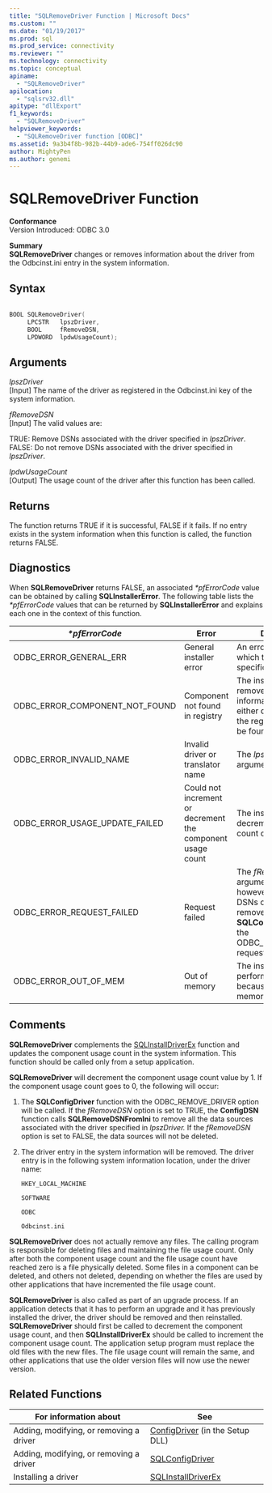 ```yaml
---
title: "SQLRemoveDriver Function | Microsoft Docs"
ms.custom: ""
ms.date: "01/19/2017"
ms.prod: sql
ms.prod_service: connectivity
ms.reviewer: ""
ms.technology: connectivity
ms.topic: conceptual
apiname: 
  - "SQLRemoveDriver"
apilocation: 
  - "sqlsrv32.dll"
apitype: "dllExport"
f1_keywords: 
  - "SQLRemoveDriver"
helpviewer_keywords: 
  - "SQLRemoveDriver function [ODBC]"
ms.assetid: 9a3b4f8b-982b-44b9-ade6-754ff026dc90
author: MightyPen
ms.author: genemi
---
```

# SQLRemoveDriver Function
**Conformance**  
 Version Introduced: ODBC 3.0  
  
 **Summary**  
 **SQLRemoveDriver** changes or removes information about the driver from the Odbcinst.ini entry in the system information.  
  
## Syntax  
  
```cpp  
  
BOOL SQLRemoveDriver(  
     LPCSTR   lpszDriver,  
     BOOL     fRemoveDSN,  
     LPDWORD  lpdwUsageCount);  
```  
  
## Arguments  
 *lpszDriver*  
 [Input] The name of the driver as registered in the Odbcinst.ini key of the system information.  
  
 *fRemoveDSN*  
 [Input] The valid values are:  
  
 TRUE: Remove DSNs associated with the driver specified in *lpszDriver*. FALSE: Do not remove DSNs associated with the driver specified in *lpszDriver*.  
  
 *lpdwUsageCount*  
 [Output] The usage count of the driver after this function has been called.  
  
## Returns  
 The function returns TRUE if it is successful, FALSE if it fails. If no entry exists in the system information when this function is called, the function returns FALSE.  
  
## Diagnostics  
 When **SQLRemoveDriver** returns FALSE, an associated *\*pfErrorCode* value can be obtained by calling **SQLInstallerError**. The following table lists the *\*pfErrorCode* values that can be returned by **SQLInstallerError** and explains each one in the context of this function.  
  
|*\*pfErrorCode*|Error|Description|  
|---------------------|-----------|-----------------|  
|ODBC_ERROR_GENERAL_ERR|General installer error|An error occurred for which there was no specific installer error.|  
|ODBC_ERROR_COMPONENT_NOT_FOUND|Component not found in registry|The installer could not remove the driver information because it either did not exist in the registry or could not be found in the registry.|  
|ODBC_ERROR_INVALID_NAME|Invalid driver or translator name|The *lpszDriver* argument was invalid.|  
|ODBC_ERROR_USAGE_UPDATE_FAILED|Could not increment or decrement the component usage count|The installer failed to decrement the usage count of the driver.|  
|ODBC_ERROR_REQUEST_FAILED|Request failed|The *fRemoveDSN* argument was TRUE; however, one or more DSNs could not be removed. The call to **SQLConfigDriver** with the ODBC_REMOVE_DRIVER request failed.|  
|ODBC_ERROR_OUT_OF_MEM|Out of memory|The installer could not perform the function because of a lack of memory.|  
  
## Comments  
 **SQLRemoveDriver** complements the [SQLInstallDriverEx](../../../odbc/reference/syntax/sqlinstalldriverex-function.md) function and updates the component usage count in the system information. This function should be called only from a setup application.  
  
 **SQLRemoveDriver** will decrement the component usage count value by 1. If the component usage count goes to 0, the following will occur:  
  
1.  The **SQLConfigDriver** function with the ODBC_REMOVE_DRIVER option will be called. If the *fRemoveDSN* option is set to TRUE, the **ConfigDSN** function calls **SQLRemoveDSNFromIni** to remove all the data sources associated with the driver specified in *lpszDriver.* If the *fRemoveDSN* option is set to FALSE, the data sources will not be deleted.  
  
2.  The driver entry in the system information will be removed. The driver entry is in the following system information location, under the driver name:  
  
     `HKEY_LOCAL_MACHINE`  
  
     `SOFTWARE`  
  
     `ODBC`  
  
     `Odbcinst.ini`  
  
 **SQLRemoveDriver** does not actually remove any files. The calling program is responsible for deleting files and maintaining the file usage count. Only after both the component usage count and the file usage count have reached zero is a file physically deleted. Some files in a component can be deleted, and others not deleted, depending on whether the files are used by other applications that have incremented the file usage count.  
  
 **SQLRemoveDriver** is also called as part of an upgrade process. If an application detects that it has to perform an upgrade and it has previously installed the driver, the driver should be removed and then reinstalled. **SQLRemoveDriver** should first be called to decrement the component usage count, and then **SQLInstallDriverEx** should be called to increment the component usage count. The application setup program must replace the old files with the new files. The file usage count will remain the same, and other applications that use the older version files will now use the newer version.  
  
## Related Functions  
  
|For information about|See|  
|---------------------------|---------|  
|Adding, modifying, or removing a driver|[ConfigDriver](../../../odbc/reference/syntax/configdriver-function.md) (in the Setup DLL)|  
|Adding, modifying, or removing a driver|[SQLConfigDriver](../../../odbc/reference/syntax/sqlconfigdriver-function.md)|  
|Installing a driver|[SQLInstallDriverEx](../../../odbc/reference/syntax/sqlinstalldriverex-function.md)|
